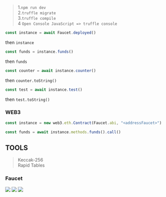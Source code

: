 
>1.`npm run dev` <br/>
>2.`truffle migrate`<br/>
>3.`truffle compile`<br/>
>4  `Open Console JavaScript => truffle console`
```js
const instance = await Faucet.deployed()
```
then `instance`
```js
const funds = instance.funds()
```
then `funds`
```js
const counter = await instance.counter()
```
then `counter.toString()`
```js
const test = await instance.test()
```
then `test.toString()`

### WEB3
```js
const instance = new web3.eth.Contract(Faucet.abi, "<addressFaucet>")
 ```
 ```js
const funds = await instance.methods.funds().call()
 ```

## TOOLS
>Keccak-256 <br/>
>Rapid Tables<br/>


### Faucet
<img src = "https://i.imgur.com/BfnPIbv.png" />
<img src = "https://i.imgur.com/GsJ13py.png"/>
<img src = "https://i.imgur.com/Y86hljA.png" />